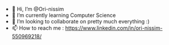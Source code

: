 - 👋 Hi, I’m @Ori-nissim
- 🌱 I’m currently learning Computer Science
- 💞️ I’m looking to collaborate on pretty much everything :)
- 📫 How to reach me :
https://www.linkedin.com/in/ori-nissim-550969218/

<!---
Ori-nissim/Ori-nissim is a ✨ special ✨ repository because its `README.md` (this file) appears on your GitHub profile.
You can click the Preview link to take a look at your changes.
--->
